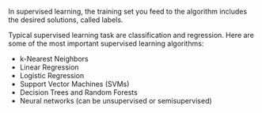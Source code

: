 In supervised learning, the training set you feed to the algorithm includes the desired solutions, called labels.

Typical supervised learning task are classification and regression.
Here are some of the most important supervised learning algorithms:
- k-Nearest Neighbors
- Linear Regression
- Logistic Regression
- Support Vector Machines (SVMs)
- Decision Trees and Random Forests
- Neural networks (can be unsupervised or semisupervised)

